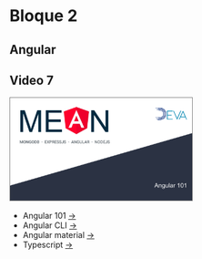 # Bloque 2

## Angular

## Video 7

<a href="https://youtu.be/l74JP0HmGqY
" target="_blank"><img src="../imgs/vid7.png"
alt="Video 7" width="320" height="180" style="border: solid gray 1px"/></a>

* Angular 101 [->](./angular-101.md)  
* Angular CLI [->](./angular-cli.md)
* Angular material [->](./angular-material.md)
* Typescript [->](./typescript.md)
